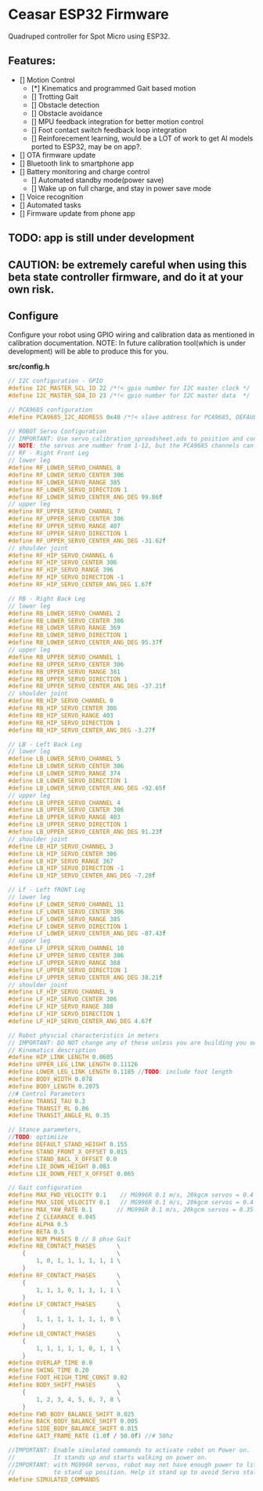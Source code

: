 # Ceasar ESP32 Firmware
Quadruped controller for Spot Micro using ESP32.

## Features:
- [] Motion Control
    - [*] Kinematics and programmed Gait based motion
    - [] Trotting Gait
    - [] Obstacle detection
    - [] Obstacle avoidance
    - [] MPU feedback integration for better motion control
    - [] Foot contact switch feedback loop integration
    - [] Reinforecement learning, would be a LOT of work to get AI models ported to ESP32, may be on app?.
- [] OTA firmware update
- [] Bluetooth link to smartphone app 
- [] Battery monitoring and charge control
    - [] Automated standby mode(power save)
    - [] Wake up on full charge, and stay in power save mode
- [] Voice recognition
- [] Automated tasks
- [] Firmware update from phone app

## TODO: app is still under development
## CAUTION: be extremely careful when using this beta state controller firmware, and do it at your own risk.

## Configure
Configure your robot using GPIO wiring and calibration data as mentioned in calibration documentation.
NOTE: In future calibration tool(which is under development) will be able to produce this for you.

<b>src/config.h</b>
```c
// I2C configuration - GPIO
#define I2C_MASTER_SCL_IO 22 /*!< gpio number for I2C master clock */
#define I2C_MASTER_SDA_IO 23 /*!< gpio number for I2C master data  */

// PCA9685 configuration
#define PCA9685_I2C_ADDRESS 0x40 /*!< slave address for PCA9685, DEFAULT: 0x40 */

// ROBOT Servo Configuration
// IMPORTANT: Use servo_calibration_spreadsheet.ods to position and configure the servos
// NOTE: the servos are number from 1-12, but the PCA9685 channels can be configured to any arbitrary channel number
// RF - Right Front Leg
// lower leg
#define RF_LOWER_SERVO_CHANNEL 8
#define RF_LOWER_SERVO_CENTER 306
#define RF_LOWER_SERVO_RANGE 385
#define RF_LOWER_SERVO_DIRECTION 1
#define RF_LOWER_SERVO_CENTER_ANG_DEG 99.86f
// upper leg
#define RF_UPPER_SERVO_CHANNEL 7
#define RF_UPPER_SERVO_CENTER 306
#define RF_UPPER_SERVO_RANGE 407
#define RF_UPPER_SERVO_DIRECTION 1
#define RF_UPPER_SERVO_CENTER_ANG_DEG -31.62f
// shoulder joint
#define RF_HIP_SERVO_CHANNEL 6
#define RF_HIP_SERVO_CENTER 306
#define RF_HIP_SERVO_RANGE 396
#define RF_HIP_SERVO_DIRECTION -1
#define RF_HIP_SERVO_CENTER_ANG_DEG 1.67f

// RB - Right Back Leg
// lower leg
#define RB_LOWER_SERVO_CHANNEL 2
#define RB_LOWER_SERVO_CENTER 306
#define RB_LOWER_SERVO_RANGE 369
#define RB_LOWER_SERVO_DIRECTION 1
#define RB_LOWER_SERVO_CENTER_ANG_DEG 95.37f
// upper leg
#define RB_UPPER_SERVO_CHANNEL 1
#define RB_UPPER_SERVO_CENTER 306
#define RB_UPPER_SERVO_RANGE 381
#define RB_UPPER_SERVO_DIRECTION 1
#define RB_UPPER_SERVO_CENTER_ANG_DEG -37.21f
// shoulder joint
#define RB_HIP_SERVO_CHANNEL 0
#define RB_HIP_SERVO_CENTER 306
#define RB_HIP_SERVO_RANGE 403
#define RB_HIP_SERVO_DIRECTION 1
#define RB_HIP_SERVO_CENTER_ANG_DEG -3.27f

// LB - Left Back Leg
// lower leg
#define LB_LOWER_SERVO_CHANNEL 5
#define LB_LOWER_SERVO_CENTER 306
#define LB_LOWER_SERVO_RANGE 374
#define LB_LOWER_SERVO_DIRECTION 1
#define LB_LOWER_SERVO_CENTER_ANG_DEG -92.65f
// upper leg
#define LB_UPPER_SERVO_CHANNEL 4
#define LB_UPPER_SERVO_CENTER 306
#define LB_UPPER_SERVO_RANGE 403
#define LB_UPPER_SERVO_DIRECTION 1
#define LB_UPPER_SERVO_CENTER_ANG_DEG 91.23f
// shoulder joint
#define LB_HIP_SERVO_CHANNEL 3
#define LB_HIP_SERVO_CENTER 306
#define LB_HIP_SERVO_RANGE 367
#define LB_HIP_SERVO_DIRECTION -1
#define LB_HIP_SERVO_CENTER_ANG_DEG -7.20f

// Lf - Left fRONT Leg
// lower leg
#define LF_LOWER_SERVO_CHANNEL 11
#define LF_LOWER_SERVO_CENTER 306
#define LF_LOWER_SERVO_RANGE 385
#define LF_LOWER_SERVO_DIRECTION 1
#define LF_LOWER_SERVO_CENTER_ANG_DEG -87.43f
// upper leg
#define LF_UPPER_SERVO_CHANNEL 10
#define LF_UPPER_SERVO_CENTER 306
#define LF_UPPER_SERVO_RANGE 388
#define LF_UPPER_SERVO_DIRECTION 1
#define LF_UPPER_SERVO_CENTER_ANG_DEG 38.21f
// shoulder joint
#define LF_HIP_SERVO_CHANNEL 9
#define LF_HIP_SERVO_CENTER 306
#define LF_HIP_SERVO_RANGE 388
#define LF_HIP_SERVO_DIRECTION 1
#define LF_HIP_SERVO_CENTER_ANG_DEG 4.67f

// Robot physcial characteristics in meters
// IMPORTANT: DO NOT change any of these unless you are building you own robot model, and know exactly what you are doing!!!
// Kinematics description
#define HIP_LINK_LENGTH 0.0605
#define UPPER_LEG_LINK_LENGTH 0.11126
#define LOWER_LEG_LINK_LENGTH 0.1185 //TODO: include foot length
#define BODY_WIDTH 0.078
#define BODY_LENGTH 0.2075
//# Control Parameters
#define TRANSI_TAU 0.3
#define TRANSIT_RL 0.06
#define TRANSIT_ANGLE_RL 0.35

// Stance parameters,
//TODO: optimiize
#define DEFAULT_STAND_HEIGHT 0.155
#define STAND_FRONT_X_OFFSET 0.015
#define STAND_BACL_X_OFFSET 0.0
#define LIE_DOWN_HEIGHT 0.083
#define LIE_DOWN_FEET_X_OFFSET 0.065

// Gait configuration
#define MAX_FWD_VELOCITY 0.1    // MG996R 0.1 m/s, 20kgcm servos = 0.4 m/s
#define MAX_SIDE_VELOCITY 0.1   // MG996R 0.1 m/s, 20kgcm servos = 0.4 m/s
#define MAX_YAW_RATE 0.1       // MG996R 0.1 m/s, 20kgcm servos = 0.35 m/s
#define Z_CLEARANCE 0.045
#define ALPHA 0.5
#define BETA 0.5
#define NUM_PHASES 8 // 8 phse Gait
#define RB_CONTACT_PHASES      \
    {                          \
        1, 0, 1, 1, 1, 1, 1, 1 \
    }
#define RF_CONTACT_PHASES      \
    {                          \
        1, 1, 1, 0, 1, 1, 1, 1 \
    }
#define LF_CONTACT_PHASES      \
    {                          \
        1, 1, 1, 1, 1, 1, 1, 0 \
    }
#define LB_CONTACT_PHASES      \
    {                          \
        1, 1, 1, 1, 1, 0, 1, 1 \
    }
#define OVERLAP_TIME 0.0
#define SWING_TIME 0.20
#define FOOT_HEIGH_TIME_CONST 0.02
#define BODY_SHIFT_PHASES      \
    {                          \
        1, 2, 3, 4, 5, 6, 7, 8 \
    }
#define FWD_BODY_BALANCE_SHIFT 0.025
#define BACK_BODY_BALANCE_SHIFT 0.005
#define SIDE_BODY_BALANCE_SHIFT 0.015
#define GAIT_FRAME_RATE (1.0f / 50.0f) //# 50hz

//IMPORTANT: Enable simulated commands to activate robot on Power on.
//           It stands up and starts walking on power on.
//IMPORTANT: with MG996R servos, robot may not have enough power to lift the robot
//           to stand up position. Help it stand up to avoid Servo stalling and burn up.
#define SIMULATED_COMMANDS
```